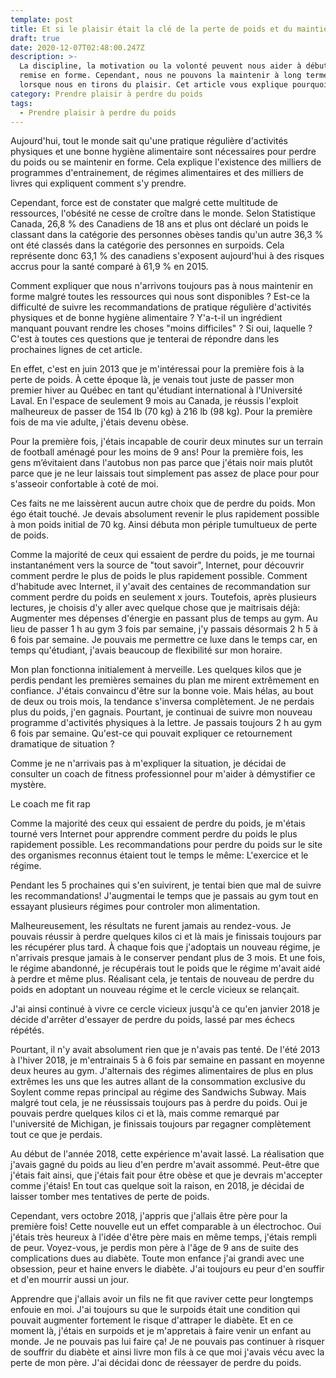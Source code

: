 ```yaml
---
template: post
title: Et si le plaisir était la clé de la perte de poids et du maintien en forme ?
draft: true
date: 2020-12-07T02:48:00.247Z
description: >-
  La discipline, la motivation ou la volonté peuvent nous aider à débuter notre
  remise en forme. Cependant, nous ne pouvons la maintenir à long terme que
  lorsque nous en tirons du plaisir. Cet article vous explique pourquoi.
category: Prendre plaisir à perdre du poids
tags:
  - Prendre plaisir à perdre du poids
---
```

Aujourd'hui, tout le monde sait qu'une pratique régulière d'activités physiques et une bonne hygiène alimentaire sont nécessaires pour perdre du poids ou se maintenir en forme. Cela explique l'existence des milliers de programmes d'entrainement, de régimes alimentaires et des milliers de livres qui expliquent comment s'y prendre. 

Cependant, force est de constater que malgré cette multitude de ressources, l'obésité ne cesse de croître dans le monde. Selon Statistique Canada, 26,8 % des Canadiens de 18 ans et plus ont déclaré un poids le classant dans la catégorie des personnes obèses tandis qu'un autre 36,3 % ont été classés dans la catégorie des personnes en surpoids. Cela représente donc 63,1 % des canadiens s'exposent aujourd'hui à des risques accrus pour la santé comparé à 61,9 % en 2015.

Comment expliquer que nous n'arrivons toujours pas à nous maintenir en forme malgré toutes les ressources qui nous sont disponibles ? Est-ce la difficulté de suivre les recommandations de pratique régulière d'activités physiques et de bonne hygiène alimentaire ? Y'a-t-il un ingrédient manquant pouvant rendre les choses "moins difficiles" ? Si oui, laquelle ? C'est à toutes ces questions que je tenterai de répondre dans les prochaines lignes de cet article.

En effet, c'est en juin 2013 que je m'intéressai pour la première fois à la perte de poids. À cette époque là, je venais tout juste de passer mon premier hiver au Québec en tant qu'étudiant international à l'Université Laval. En l'espace de seulement 9 mois au Canada, je réussis l'exploit malheureux de passer de 154 lb (70 kg) à 216 lb (98 kg). Pour la première fois de ma vie adulte, j'étais devenu obèse.

Pour la première fois, j'étais incapable de courir deux minutes sur un terrain de football aménagé pour les moins de 9 ans! Pour la première fois, les gens m’évitaient dans l'autobus non pas parce que j'étais noir mais plutôt parce que je ne leur laissais tout simplement pas assez de place pour pour s'asseoir confortable à coté de moi.

Ces faits ne me laissèrent aucun autre choix que de perdre du poids. Mon égo était touché. Je devais absolument revenir le plus rapidement possible à mon poids initial de 70 kg. Ainsi débuta mon périple tumultueux de perte de poids.

Comme la majorité de ceux qui essaient de perdre du poids, je me tournai instantanément vers la source de "tout savoir", Internet, pour découvrir comment perdre le plus de poids le plus rapidement possible. Comment d'habitude avec Internet, il y'avait des centaines de recommandation sur comment perdre du poids en seulement x jours. Toutefois, après plusieurs lectures, je choisis d'y aller avec quelque chose que je maitrisais déjà: Augmenter mes dépenses d'énergie en passant plus de temps au gym. Au lieu de passer 1 h au gym 3 fois par semaine, j'y passais désormais 2 h 5 à 6 fois par semaine. Je pouvais me permettre ce luxe dans le temps car, en temps qu'étudiant, j'avais beaucoup de flexibilité sur mon horaire.

Mon plan fonctionna initialement à merveille. Les quelques kilos que je perdis pendant les premières semaines du plan me mirent extrêmement en confiance. J'étais convaincu d'être sur la bonne voie. Mais hélas, au bout de deux ou trois mois, la tendance s'inversa complètement. Je ne perdais plus du poids, j'en gagnais. Pourtant, je continuai de suivre mon nouveau programme d'activités physiques à la lettre. Je passais toujours 2 h au gym 6 fois par semaine. Qu'est-ce qui pouvait expliquer ce retournement dramatique de situation ?

Comme je ne n'arrivais pas à m'expliquer la situation, je décidai de consulter un coach de fitness professionnel pour m'aider à démystifier ce mystère.



Le coach me fit rap

Comme la majorité des ceux qui essaient de perdre du poids, je m'étais tourné vers Internet pour apprendre comment perdre du poids le plus rapidement possible. Les recommandations pour perdre du poids sur le site des organismes reconnus étaient tout le temps le même: L'exercice et le régime.

Pendant les 5 prochaines qui s'en suivirent, je tentai bien que mal de suivre les recommandations! J'augmentai le temps que je passais au gym tout en essayant plusieurs régimes pour controler mon alimentation.

Malheureusement, les résultats ne furent jamais au rendez-vous. Je pouvais réussir à perdre quelques kilos ci et là mais je finissais toujours par les récupérer plus tard. À chaque fois que j'adoptais un nouveau régime, je n'arrivais presque jamais à le conserver pendant plus de 3 mois. Et une fois, le régime abandonné, je récupérais tout le poids que le régime m'avait aidé à perdre et même plus. Réalisant cela, je tentais de nouveau de perdre du poids en adoptant un nouveau régime et le cercle vicieux se relançait.

J'ai ainsi continué à vivre ce cercle vicieux jusqu'à ce qu'en janvier 2018 je décide d'arrêter d'essayer de perdre du poids, lassé par mes échecs répétés. 

Pourtant, il n'y avait absolument rien que je n'avais pas tenté. De l'été 2013 à l'hiver 2018, je m'entrainais 5 à 6 fois par semaine en passant en moyenne deux heures au gym. J'alternais des régimes alimentaires de plus en plus extrêmes les uns que les autres allant de la consommation exclusive du Soylent comme repas principal au régime des Sandwichs Subway. Mais malgré tout cela, je ne réussissais toujours pas à perdre du poids. Oui je pouvais perdre quelques kilos ci et là, mais comme remarqué par l'université de Michigan, je finissais toujours par regagner complètement tout ce que je perdais.

Au début de l'année 2018, cette expérience m'avait lassé. La réalisation que j'avais gagné du poids au lieu d'en perdre m'avait assommé. Peut-être que j'étais fait ainsi, que j'étais fait pour être obèse et que je devrais m'accepter comme j'étais! En tout cas quelque soit la raison, en 2018, je décidai de laisser tomber mes tentatives de perte de poids.

Cependant, vers octobre 2018, j'appris que j'allais être père pour la première fois! Cette nouvelle eut un effet comparable à un électrochoc. Oui j'étais très heureux à l'idée d'être père mais en même temps, j'étais rempli de peur. Voyez-vous, je perdis mon père à l'âge de 9 ans de suite des complications dues au diabète. Toute mon enfance j'ai grandi avec une obsession, peur et haine envers le diabète. J'ai toujours eu peur d'en souffir et d'en mourrir aussi un jour. 

Apprendre que j'allais avoir un fils ne fit que raviver cette peur longtemps enfouie en moi. J'ai toujours su que le surpoids était une condition qui pouvait augmenter fortement le risque d'attraper le diabète. Et en ce moment là, j'étais en surpoids et je m'appretais à faire venir un enfant au monde. Je ne pouvais pas lui faire ça! Je ne pouvais pas continuer à risquer de souffrir du diabète et ainsi livre mon fils à ce que moi j'avais vécu avec la perte de mon père. J'ai décidai donc de réessayer de perdre du poids.
